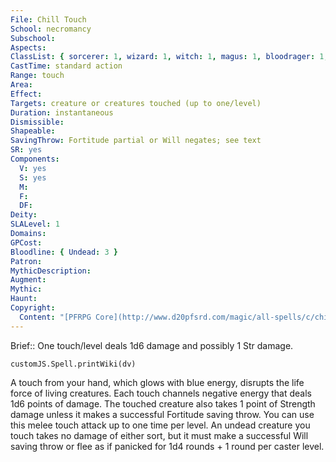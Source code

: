 ```yaml
---
File: Chill Touch
School: necromancy
Subschool: 
Aspects: 
ClassList: { sorcerer: 1, wizard: 1, witch: 1, magus: 1, bloodrager: 1, shaman: 1, spiritualist: 1 }
CastTime: standard action
Range: touch
Area: 
Effect: 
Targets: creature or creatures touched (up to one/level)
Duration: instantaneous
Dismissible: 
Shapeable: 
SavingThrow: Fortitude partial or Will negates; see text
SR: yes
Components:
  V: yes
  S: yes
  M: 
  F: 
  DF: 
Deity: 
SLALevel: 1
Domains: 
GPCost: 
Bloodline: { Undead: 3 }
Patron: 
MythicDescription: 
Augment: 
Mythic: 
Haunt: 
Copyright:
  Content: "[PFRPG Core](http://www.d20pfsrd.com/magic/all-spells/c/chill-touch)"
---
```

Brief:: One touch/level deals 1d6 damage and possibly 1 Str damage.

```dataviewjs
customJS.Spell.printWiki(dv)
```

A touch from your hand, which glows with blue energy, disrupts the life force of living creatures. Each touch channels negative energy that deals 1d6 points of damage. The touched creature also takes 1 point of Strength damage unless it makes a successful Fortitude saving throw. You can use this melee touch attack up to one time per level.  An undead creature you touch takes no damage of either sort, but it must make a successful Will saving throw or flee as if panicked for 1d4 rounds + 1 round per caster level.
